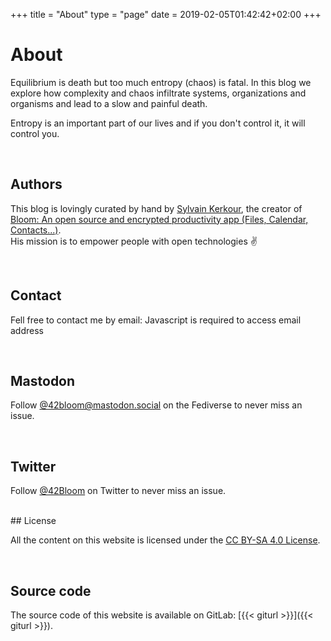 +++
title = "About"
type = "page"
date = 2019-02-05T01:42:42+02:00
+++

# About
<!--
We believe that entropy (which can be defined as a measurement of chaos, complexity) is inevitable, and equilibrium is death.
As product designers, developers, entrepreneurs, managers... it's our role to manage complexity.
We share on this blog our ideas and experience on how we tackle entropy and keep things simple. -->

Equilibrium is death but too much entropy (chaos) is fatal.
In this blog we explore how complexity and chaos infiltrate systems, organizations and organisms and lead to a slow and painful death.

<!-- Sometime, it's the lack of entropy that can be fatal: in cryptography or in lottery for example. Anyway -->

Entropy is an important part of our lives and if you don't control it, it will control you.

<br />

## Authors

This blog is lovingly curated by hand by
<a href="https://kerkour.fr" rel="noopener" target="_blank">Sylvain Kerkour</a>, the creator of
<a href="https://bloom.sh" target="_blank" rel="noopener">
Bloom: An open source and encrypted productivity app (Files, Calendar, Contacts...)</a>.<br />
His mission is to empower people with open technologies ✌️

<br />

## Contact

Fell free to contact me by email: <span class="obfuscated-email">Javascript is required to access email address</span>

<br />

## Mastodon

Follow
<a href="https://mastodon.social/@42bloom" target="_blank" rel="noopener">@42bloom@mastodon.social</a> on the Fediverse to never miss an issue.

<br />

## Twitter

Follow
<a href="https://twitter.com/@42Bloom" target="_blank" rel="noopener">@42Bloom</a> on Twitter to never miss an issue.

<br />
## License

All the content on this website is licensed under the
[CC BY-SA 4.0 License](https://creativecommons.org/licenses/by-sa/4.0/).

<br />

## Source code

The source code of this website is available on GitLab:
[{{< giturl >}}]({{< giturl >}}).
